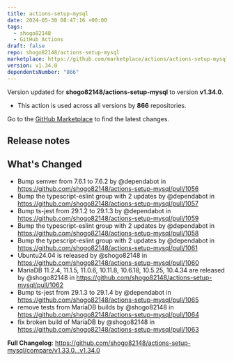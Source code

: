```yaml
---
title: actions-setup-mysql
date: 2024-05-30 08:47:16 +00:00
tags:
  - shogo82148
  - GitHub Actions
draft: false
repo: shogo82148/actions-setup-mysql
marketplace: https://github.com/marketplace/actions/actions-setup-mysql
version: v1.34.0
dependentsNumber: "866"
---
```



Version updated for **shogo82148/actions-setup-mysql** to version **v1.34.0**.
- This action is used across all versions by **866** repositories.

Go to the [GitHub Marketplace](https://github.com/marketplace/actions/actions-setup-mysql) to find the latest changes.

## Release notes

## What's Changed
* Bump semver from 7.6.1 to 7.6.2 by @dependabot in https://github.com/shogo82148/actions-setup-mysql/pull/1056
* Bump the typescript-eslint group with 2 updates by @dependabot in https://github.com/shogo82148/actions-setup-mysql/pull/1057
* Bump ts-jest from 29.1.2 to 29.1.3 by @dependabot in https://github.com/shogo82148/actions-setup-mysql/pull/1059
* Bump the typescript-eslint group with 2 updates by @dependabot in https://github.com/shogo82148/actions-setup-mysql/pull/1058
* Bump the typescript-eslint group with 2 updates by @dependabot in https://github.com/shogo82148/actions-setup-mysql/pull/1061
* Ubuntu24.04 is released by @shogo82148 in https://github.com/shogo82148/actions-setup-mysql/pull/1060
* MariaDB 11.2.4, 11.1.5, 11.0.6, 10.11.8, 10.6.18, 10.5.25, 10.4.34 are released by @shogo82148 in https://github.com/shogo82148/actions-setup-mysql/pull/1062
* Bump ts-jest from 29.1.3 to 29.1.4 by @dependabot in https://github.com/shogo82148/actions-setup-mysql/pull/1065
* remove tests from MariaDB builds by @shogo82148 in https://github.com/shogo82148/actions-setup-mysql/pull/1064
* fix broken build of MariaDB by @shogo82148 in https://github.com/shogo82148/actions-setup-mysql/pull/1063


**Full Changelog**: https://github.com/shogo82148/actions-setup-mysql/compare/v1.33.0...v1.34.0
